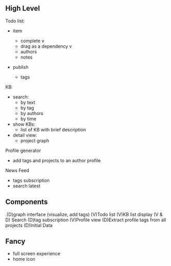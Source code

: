 ## High Level
Todo list:
- item
    - complete v
    - drag as a dependency v
    - authors
    - notes

- publish
    - tags

KB:
- search:
    - by text
    - by tag
    - by authors
    - by time
- show KBs:
    - list of KB with brief description
- detail view:
    - project graph

Profile generator
- add tags and projects to an author profile

News Feed
- tags subscription
- search latest

## Components
.(D)graph interface (visualize, add tags)
(V)Todo list
(V)KB list display
(V & D) Search
(D)tag subscription
(V)Profile view
(D)Extract profile tags from all projects
(D)Initial Data

## Fancy
- full screen experience
- home icon